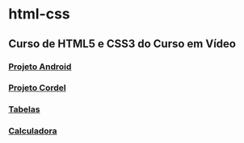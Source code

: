 # <h1>html-css</h1>
<h2>Curso de HTML5 e CSS3 do Curso em Vídeo</h2>

<a href="">
    <h3>
        <a href="https://denisrferro.github.io/repositorio-android/">Projeto Android</a>
</h3>

<h3>
    <a href="https://denisrferro.github.io/projeto-cordel/">Projeto Cordel</a>
</h3>
    
<h3>
    <a href="https://denisrferro.github.io/html-css/exercicios/ex023/tabela002.html">Tabelas</a>
</h3>    

 <h3>
    <a href="https://denisrferro.github.io//javascript/calculadora/index">Calculadora</a>
</h3> 
